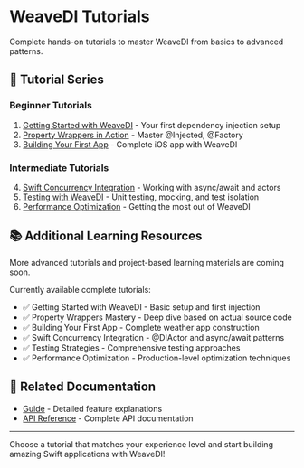 # WeaveDI Tutorials

Complete hands-on tutorials to master WeaveDI from basics to advanced patterns.

## 🎯 Tutorial Series

### Beginner Tutorials
1. [Getting Started with WeaveDI](/tutorial/gettingStarted) - Your first dependency injection setup
2. [Property Wrappers in Action](/tutorial/propertyWrappers) - Master @Injected, @Factory
3. [Building Your First App](/tutorial/firstApp) - Complete iOS app with WeaveDI

### Intermediate Tutorials
4. [Swift Concurrency Integration](/tutorial/concurrencyIntegration) - Working with async/await and actors
5. [Testing with WeaveDI](/tutorial/testing) - Unit testing, mocking, and test isolation
6. [Performance Optimization](/tutorial/performanceOptimization) - Getting the most out of WeaveDI

## 📚 Additional Learning Resources

More advanced tutorials and project-based learning materials are coming soon.

Currently available complete tutorials:
- ✅ Getting Started with WeaveDI - Basic setup and first injection
- ✅ Property Wrappers Mastery - Deep dive based on actual source code
- ✅ Building Your First App - Complete weather app construction
- ✅ Swift Concurrency Integration - @DIActor and async/await patterns
- ✅ Testing Strategies - Comprehensive testing approaches
- ✅ Performance Optimization - Production-level optimization techniques

## 🔗 Related Documentation

- [Guide](/guide/quickStart) - Detailed feature explanations
- [API Reference](/api/coreApis) - Complete API documentation

---

Choose a tutorial that matches your experience level and start building amazing Swift applications with WeaveDI!